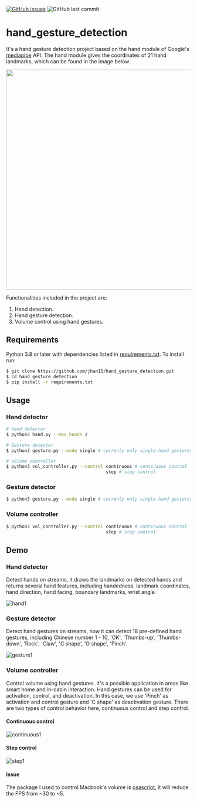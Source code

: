 [![GitHub issues](https://img.shields.io/github/issues/jhan15/hand_gesture_detection)](https://github.com/jhan15/hand_gesture_detection/issues)
![GitHub last commit](https://img.shields.io/github/last-commit/jhan15/hand_gesture_detection?color=ff69b4)

# hand_gesture_detection
It's a hand gesture detection project based on the hand module of Google's [mediapipe](https://github.com/google/mediapipe) API. The hand module gives the coordinates of 21 hand landmarks, which can be found in the image below.

<p align="center">
  <img src="https://user-images.githubusercontent.com/62132206/124274282-5af07f80-db41-11eb-9ac8-bf14d9680d68.png?raw=true" width="600">
</p>

Functionalities included in the project are:
1. Hand detection.
2. Hand gesture detection.
3. Volume control using hand gestures.

## Requirements
Python 3.8 or later with dependencies listed in [requirements.txt](https://github.com/jhan15/gesture_detection/blob/master/requirements.txt). To install run:

```bash
$ git clone https://github.com/jhan15/hand_gesture_detection.git
$ cd hand_gesture_detection
$ pip install -r requirements.txt
```

## Usage
### Hand detector

```bash
# Hand detector
$ python3 hand.py --max_hands 2

# Gesture detector
$ python3 gesture.py --mode single # currenly only single-hand gestures are supported

# Volume controller
$ python3 vol_controller.py --control continuous # continuous control
                                      step # step control
```

### Gesture detector

```bash
$ python3 gesture.py --mode single # currenly only single-hand gestures are supported
```

### Volume controller

```bash
$ python3 vol_controller.py --control continuous # continuous control
                                      step # step control
```

## Demo

### Hand detector
Detect hands on streams, it draws the landmarks on detected hands and returns several hand features, including handedness, landmark coordinates, hand direction, hand facing, boundary landmarks, wrist angle.

![hand1](https://user-images.githubusercontent.com/62132206/127870204-96725670-6db0-4025-be46-bd3efacae085.gif)

### Gesture detector
Detect hand gestures on streams, now it can detect 18 pre-defined hand gestures, including Chinese number 1 - 10, 'OK', 'Thumbs-up', 'Thumbs-down', 'Rock', 'Claw', 'C shape', 'O shape', 'Pinch'.

![gesture1](https://user-images.githubusercontent.com/62132206/127870254-c205a04a-4b7f-4ce3-b4e6-549a38183125.gif)

### Volume controller
Control volume using hand gestures. It's a possible application in areas like smart home and in-cabin interaction. Hand gestures can be used for activation, control, and deactivation. In this case, we use 'Pinch' as activation and control gesture and 'C shape' as deactivation gesture. There are two types of control behavior here, continuous control and step control.

#### Continuous control

![continuous1](https://user-images.githubusercontent.com/62132206/127870281-51b98ccb-60c0-491d-b26e-712804d0b639.gif)

#### Step control

![step1](https://user-images.githubusercontent.com/62132206/127870295-00b94af1-3fbb-474b-b0f0-3e717d6d4882.gif)

#### Issue

The package I used to control Macbook's volume is [osascript](https://github.com/andrewp-as-is/osascript.py), it will reduce the FPS from ~30 to ~5.
